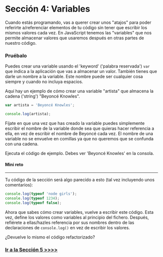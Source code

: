 # Sección 4: Variables

Cuando estás programando, vas a querer crear unos "atajos" para poder referirte a/referenciar elementos de tu código sin tener que escribir los mismos valores cada vez. En JavaScript tenemos las "variables" que nos permite almacenar valores que usaremos después en otras partes de nuestro código.

### Pruébalo

Puedes crear una variable usando el 'keyword' \('palabra reservada'\) `var` que indica a la aplicación que vas a almacenar un valor. También tienes que darle un nombre a la variable. Este nombre puede ser cualquier cosa siempre y cuando no incluya espacios.

Aquí hay un ejemplo de cómo crear una variable "artista" que almacena la cadena \('string'\) "Beyoncé Knowles".

```javascript
var artista = 'Beyoncé Knowles';

console.log(artista);
```

Fíjate en que una vez que has creado la variable puedes simplemente escribir el nombre de la variable donde sea que quieras hacer referencia a ella, en vez de escribir el nombre de Beyoncé cada vez. El nombre de una variable no se envuelve en comillas ya que no queremos que se confunda con una cadena.

Ejecuta el código de ejemplo. Debes ver 'Beyoncé Knowles' en la consola.

#### Mini reto

---

Tu código de la sección será algo parecido a esto \(tal vez incluyendo unos comentarios\):

```javascript
console.log(typeof 'node girls');
console.log(typeof 1234);
console.log(typeof false);
```

Ahora que sabes cómo crear variables, vuelve a escribir este código. Esta vez, define los valores como variables al principio del fichero. Después, refiérete a ellas/hazles referencia por sus nombres dentro de las declaraciones de `console.log()` en vez de escribir los valores.

¿Devuelve lo mismo el código refactorizado?

### [Ir a la Sección 5 >>>>](https://github.com/Fa-v/beginners-javascript-spanish/blob/master/taller/seccion-5-sentencias-de-control-if-else.md)
